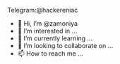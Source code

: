 Telegram:@hackereniac

- 👋 Hi, I’m @zamoniya
- 👀 I’m interested in ...
- 🌱 I’m currently learning ...
- 💞️ I’m looking to collaborate on ...
- 📫 How to reach me ...



<!---
zamoniya/zamoniya is a ✨ special ✨ repository because its `README.md` (this file) appears on your GitHub profile.
You can click the Preview link to take a look at your changes.
--->
